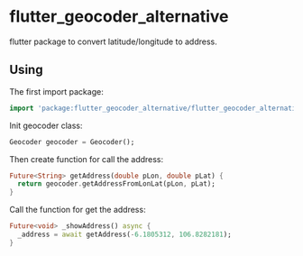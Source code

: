 # flutter_geocoder_alternative
flutter package to convert latitude/longitude to address.

## Using
The first import package:

```dart
import 'package:flutter_geocoder_alternative/flutter_geocoder_alternative.dart';
```

Init geocoder class:
```dart
Geocoder geocoder = Geocoder();
```

Then create function for call the address:
```dart
Future<String> getAddress(double pLon, double pLat) {
  return geocoder.getAddressFromLonLat(pLon, pLat);
}
```

Call the function for get the address:
```dart
Future<void> _showAddress() async {
  _address = await getAddress(-6.1805312, 106.8282181);
}
```



